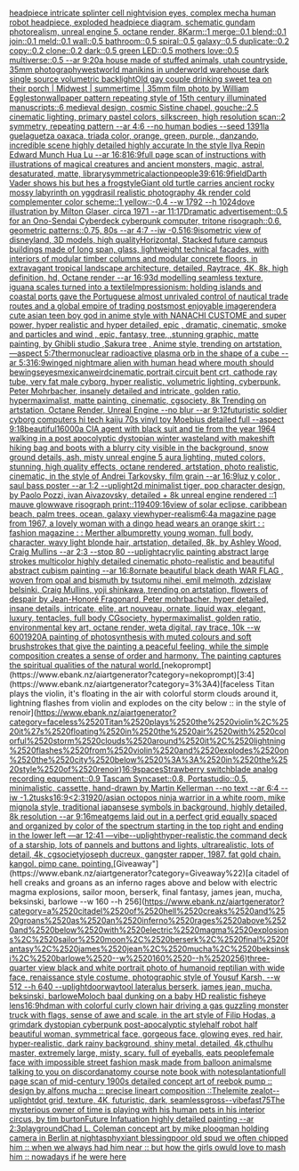 [headpiece intricate splinter cell nightvision eyes, complex mecha human robot headpiece, exploded headpiece diagram, schematic gundam photorealism, unreal engine 5, octane render, 8K](https://www.ebank.nz/aiartgenerator?category=headpiece%2520intricate%2520splinter%2520cell%2520nightvision%2520eyes%2C%2520complex%2520mecha%2520human%2520robot%2520headpiece%2C%2520exploded%2520headpiece%2520diagram%2C%2520schematic%2520gundam%2520photorealism%2C%2520unreal%2520engine%25205%2C%2520octane%2520render%2C%25208K)[arm::1 merge::0.1 blend::0.1 join::0.1 meld::0.1 wall::0.5 bathroom::0.5 spiral::0.5 galaxy::0.5 duplicate::0.2 copy::0.2 clone::0.2 dark::0.5 green LED::0.5 mothers love::0.5 multiverse::0.5 --ar 9:20](https://www.ebank.nz/aiartgenerator?category=arm%3A%3A1%2520merge%3A%3A0.1%2520blend%3A%3A0.1%2520join%3A%3A0.1%2520meld%3A%3A0.1%2520wall%3A%3A0.5%2520bathroom%3A%3A0.5%2520spiral%3A%3A0.5%2520galaxy%3A%3A0.5%2520duplicate%3A%3A0.2%2520copy%3A%3A0.2%2520clone%3A%3A0.2%2520dark%3A%3A0.5%2520green%2520LED%3A%3A0.5%2520mothers%2520love%3A%3A0.5%2520multiverse%3A%3A0.5%2520--ar%25209%3A20)[a house made of stuffed animals, utah countryside, 35mm photography](https://www.ebank.nz/aiartgenerator?category=a%2520house%2520made%2520of%2520stuffed%2520animals%2C%2520utah%2520countryside%2C%252035mm%2520photography)[westworld manikins in underworld warehouse dark single source volumetric backlight](https://www.ebank.nz/aiartgenerator?category=westworld%2520manikins%2520in%2520underworld%2520warehouse%2520dark%2520single%2520source%2520volumetric%2520backlight)[Old gay couple drinking sweet tea on their porch | Midwest | summertime | 35mm film photo by William Eggleston](https://www.ebank.nz/aiartgenerator?category=Old%2520gay%2520couple%2520drinking%2520sweet%2520tea%2520on%2520their%2520porch%2520%7C%2520Midwest%2520%7C%2520summertime%2520%7C%252035mm%2520film%2520photo%2520by%2520William%2520Eggleston)[wallpaper pattern repeating style of 15th century illuminated manuscripts::6 medieval design, cosmic Sistine chapel, gouche::2.5 cinematic lighting, primary pastel colors, silkscreen, high resolution scan::2 symmetry, repeating pattern --ar 4:6 --no human bodies --seed 1391](https://www.ebank.nz/aiartgenerator?category=wallpaper%2520pattern%2520repeating%2520style%2520of%252015th%2520century%2520illuminated%2520manuscripts%3A%3A6%2520medieval%2520design%2C%2520cosmic%2520Sistine%2520chapel%2C%2520gouche%3A%3A2.5%2520cinematic%2520lighting%2C%2520primary%2520pastel%2520colors%2C%2520silkscreen%2C%2520high%2520resolution%2520scan%3A%3A2%2520symmetry%2C%2520repeating%2520pattern%2520--ar%25204%3A6%2520--no%2520human%2520bodies%2520--seed%25201391)[la guelaguetza oaxaca, triada color, orange, green, purple,, danzando, incredible scene highly detailed highly accurate In the style Ilya Repin Edward Munch Hua Lu --ar 16:8](https://www.ebank.nz/aiartgenerator?category=la%2520guelaguetza%2520oaxaca%2C%2520triada%2520color%2C%2520orange%2C%2520green%2C%2520purple%2C%2C%2520danzando%2C%2520incredible%2520scene%2520highly%2520detailed%2520highly%2520accurate%2520In%2520the%2520style%2520Ilya%2520Repin%2520Edward%2520Munch%2520Hua%2520Lu%2520--ar%252016%3A8)[16:9](https://www.ebank.nz/aiartgenerator?category=16%3A9)[full page scan of instructions with illustrations of magical creatures and ancient monsters, magic, astral, desaturated, matte, library](https://www.ebank.nz/aiartgenerator?category=full%2520page%2520scan%2520of%2520instructions%2520with%2520illustrations%2520of%2520magical%2520creatures%2520and%2520ancient%2520monsters%2C%2520magic%2C%2520astral%2C%2520desaturated%2C%2520matte%2C%2520library)[symmetrical](https://www.ebank.nz/aiartgenerator?category=symmetrical)[action](https://www.ebank.nz/aiartgenerator?category=action)[people](https://www.ebank.nz/aiartgenerator?category=people)[39:6](https://www.ebank.nz/aiartgenerator?category=39%3A6)[16:9](https://www.ebank.nz/aiartgenerator?category=16%3A9)[field](https://www.ebank.nz/aiartgenerator?category=field)[Darth Vader shows his but hes a frog](https://www.ebank.nz/aiartgenerator?category=Darth%2520Vader%2520shows%2520his%2520but%2520hes%2520a%2520frog)[style](https://www.ebank.nz/aiartgenerator?category=style)[Giant old turtle carries ancient rocky mossy labyrinth on yggdrasil realistic photography 4k render cold complementer color scheme::1 yellow::-0.4  --w 1792 --h 1024](https://www.ebank.nz/aiartgenerator?category=Giant%2520old%2520turtle%2520carries%2520ancient%2520rocky%2520mossy%2520labyrinth%2520on%2520yggdrasil%2520realistic%2520photography%25204k%2520render%2520cold%2520complementer%2520color%2520scheme%3A%3A1%2520yellow%3A%3A-0.4%2520%2520--w%25201792%2520--h%25201024)[dove illustration by Milton Glaser, circa 1971  --ar 11:17](https://www.ebank.nz/aiartgenerator?category=dove%2520illustration%2520by%2520Milton%2520Glaser%2C%2520circa%25201971%2520%2520--ar%252011%3A17)[Dramatic advertisement::0.5 for an Ono-Sendai Cyberdeck cyberpunk computer, tritone risograph::0.6, geometric patterns::0.75, 80s --ar 4:7 --iw -0.5](https://www.ebank.nz/aiartgenerator?category=Dramatic%2520advertisement%3A%3A0.5%2520for%2520an%2520Ono-Sendai%2520Cyberdeck%2520cyberpunk%2520computer%2C%2520tritone%2520risograph%3A%3A0.6%2C%2520geometric%2520patterns%3A%3A0.75%2C%252080s%2520--ar%25204%3A7%2520--iw%2520-0.5)[16:9](https://www.ebank.nz/aiartgenerator?category=16%3A9)[isometric view of disneyland, 3D models, high quality](https://www.ebank.nz/aiartgenerator?category=isometric%2520view%2520of%2520disneyland%2C%25203D%2520models%2C%2520high%2520quality)[Horizontal, Stacked future campus buildings made of long span, glass, lightweight technical facades, with interiors of modular timber columns and modular concrete floors, in extravagant tropical landscape architecture, detailed, Raytrace, 4K, 8k, high definition, hd, Octane render --ar 16:9](https://www.ebank.nz/aiartgenerator?category=Horizontal%2C%2520Stacked%2520future%2520campus%2520buildings%2520made%2520of%2520long%2520span%2C%2520glass%2C%2520lightweight%2520technical%2520facades%2C%2520with%2520interiors%2520of%2520modular%2520timber%2520columns%2520and%2520modular%2520concrete%2520floors%2C%2520in%2520extravagant%2520tropical%2520landscape%2520architecture%2C%2520detailed%2C%2520Raytrace%2C%25204K%2C%25208k%2C%2520high%2520definition%2C%2520hd%2C%2520Octane%2520render%2520--ar%252016%3A9)[3d modelling seamless texture, iguana scales turned into a textile](https://www.ebank.nz/aiartgenerator?category=3d%2520modelling%2520seamless%2520texture%2C%2520iguana%2520scales%2520turned%2520into%2520a%2520textile)[Impressionism: holding islands and coastal ports gave the Portuguese almost unrivaled control of nautical trade routes and a global empire of trading posts](https://www.ebank.nz/aiartgenerator?category=Impressionism%3A%2520holding%2520islands%2520and%2520coastal%2520ports%2520gave%2520the%2520Portuguese%2520almost%2520unrivaled%2520control%2520of%2520nautical%2520trade%2520routes%2520and%2520a%2520global%2520empire%2520of%2520trading%2520posts)[most enjoyable image](https://www.ebank.nz/aiartgenerator?category=most%2520enjoyable%2520image)[render](https://www.ebank.nz/aiartgenerator?category=render)[a cute asian teen boy god in anime style with NANACHI CUSTOME and super power, hyper realistic and hyper detailed, epic , dramatic, cinematic, smoke and particles and wind , epic, fantasy, tree, ,stunning graphic, matte painting, by Ghibli studio ,Sakura tree  , Anime style, trending on artstation, —aspect 5:7](https://www.ebank.nz/aiartgenerator?category=a%2520cute%2520asian%2520teen%2520boy%2520god%2520in%2520anime%2520style%2520with%2520NANACHI%2520CUSTOME%2520and%2520super%2520power%2C%2520hyper%2520realistic%2520and%2520hyper%2520detailed%2C%2520epic%2520%2C%2520dramatic%2C%2520cinematic%2C%2520smoke%2520and%2520particles%2520and%2520wind%2520%2C%2520epic%2C%2520fantasy%2C%2520tree%2C%2520%2Cstunning%2520graphic%2C%2520matte%2520painting%2C%2520by%2520Ghibli%2520studio%2520%2CSakura%2520tree%2520%2520%2C%2520Anime%2520style%2C%2520trending%2520on%2520artstation%2C%2520%E2%80%94aspect%25205%3A7)[thermonuclear radioactive plasma orb in the shape of a cube --ar 5:3](https://www.ebank.nz/aiartgenerator?category=thermonuclear%2520radioactive%2520plasma%2520orb%2520in%2520the%2520shape%2520of%2520a%2520cube%2520--ar%25205%3A3)[16:9](https://www.ebank.nz/aiartgenerator?category=16%3A9)[winged nightmare alien with human head where mouth should be](https://www.ebank.nz/aiartgenerator?category=winged%2520nightmare%2520alien%2520with%2520human%2520head%2520where%2520mouth%2520should%2520be)[wings](https://www.ebank.nz/aiartgenerator?category=wings)[eyes](https://www.ebank.nz/aiartgenerator?category=eyes)[mexican](https://www.ebank.nz/aiartgenerator?category=mexican)[weird](https://www.ebank.nz/aiartgenerator?category=weird)[cinematic,](https://www.ebank.nz/aiartgenerator?category=cinematic%2C)[portrait,circuit bent crt, cathode ray tube, very fat male cyborg, hyper realistic, volumetric lighting, cyberpunk, Peter Mohrbacher, insanely detailed and intricate, golden ratio, hypermaximalist, matte painting, cinematic, cgsociety, 8k Trending on artstation, Octane Render, Unreal Engine --no blur --ar 9:12](https://www.ebank.nz/aiartgenerator?category=portrait%2Ccircuit%2520bent%2520crt%2C%2520cathode%2520ray%2520tube%2C%2520very%2520fat%2520male%2520cyborg%2C%2520hyper%2520realistic%2C%2520volumetric%2520lighting%2C%2520cyberpunk%2C%2520Peter%2520Mohrbacher%2C%2520insanely%2520detailed%2520and%2520intricate%2C%2520golden%2520ratio%2C%2520hypermaximalist%2C%2520matte%2520painting%2C%2520cinematic%2C%2520cgsociety%2C%25208k%2520Trending%2520on%2520artstation%2C%2520Octane%2520Render%2C%2520Unreal%2520Engine%2520--no%2520blur%2520--ar%25209%3A12)[futuristic soldier cyborg computers hi tech kaiju 70s vinyl toy Moebius detailed full --aspect 9:18](https://www.ebank.nz/aiartgenerator?category=futuristic%2520soldier%2520cyborg%2520computers%2520hi%2520tech%2520kaiju%252070s%2520vinyl%2520toy%2520Moebius%2520detailed%2520full%2520--aspect%25209%3A18)[beautiful](https://www.ebank.nz/aiartgenerator?category=beautiful)[16000](https://www.ebank.nz/aiartgenerator?category=16000)[a CIA agent with black suit and tie from the year 1964 walking in a post apocolyptic dystopian winter wasteland with makeshift hiking bag and boots with a blurry city visible in the background, snow ground details, ash, misty unreal engine 5 aura lighting, muted colors, stunning, high quality effects, octane rendered, artstation, photo realistic, cinematic, in the style of Andrei Tarkovsky, film grain --ar 16:9](https://www.ebank.nz/aiartgenerator?category=a%2520CIA%2520agent%2520with%2520black%2520suit%2520and%2520tie%2520from%2520the%2520year%25201964%2520walking%2520in%2520a%2520post%2520apocolyptic%2520dystopian%2520winter%2520wasteland%2520with%2520makeshift%2520hiking%2520bag%2520and%2520boots%2520with%2520a%2520blurry%2520city%2520visible%2520in%2520the%2520background%2C%2520snow%2520ground%2520details%2C%2520ash%2C%2520misty%2520unreal%2520engine%25205%2520aura%2520lighting%2C%2520muted%2520colors%2C%2520stunning%2C%2520high%2520quality%2520effects%2C%2520octane%2520rendered%2C%2520artstation%2C%2520photo%2520realistic%2C%2520cinematic%2C%2520in%2520the%2520style%2520of%2520Andrei%2520Tarkovsky%2C%2520film%2520grain%2520--ar%252016%3A9)[luz y color , saul bass poster --ar 1:2 --uplight](https://www.ebank.nz/aiartgenerator?category=luz%2520y%2520color%2520%2C%2520saul%2520bass%2520poster%2520--ar%25201%3A2%2520--uplight)[2d minimalist tiger, pop character design, by Paolo Pozzi, ivan Aivazovsky, detailed + 8k unreal engine rendered ::1 mauve glowwave risograph print::1](https://www.ebank.nz/aiartgenerator?category=2d%2520minimalist%2520tiger%2C%2520pop%2520character%2520design%2C%2520by%2520Paolo%2520Pozzi%2C%2520ivan%2520Aivazovsky%2C%2520detailed%2520%2B%25208k%2520unreal%2520engine%2520rendered%2520%3A%3A1%2520mauve%2520glowwave%2520risograph%2520print%3A%3A1)[1940](https://www.ebank.nz/aiartgenerator?category=1940)[9:16](https://www.ebank.nz/aiartgenerator?category=9%3A16)[view of solar eclipse, caribbean beach, palm trees, ocean, galaxy view](https://www.ebank.nz/aiartgenerator?category=view%2520of%2520solar%2520eclipse%2C%2520caribbean%2520beach%2C%2520palm%2520trees%2C%2520ocean%2C%2520galaxy%2520view)[hyper-realism](https://www.ebank.nz/aiartgenerator?category=hyper-realism)[6:4](https://www.ebank.nz/aiartgenerator?category=6%3A4)[a magazine page from 1967, a lovely woman with a dingo head wears an orange skirt : : fashion magazine : : Merther album](https://www.ebank.nz/aiartgenerator?category=a%2520magazine%2520page%2520from%25201967%2C%2520a%2520lovely%2520woman%2520with%2520a%2520dingo%2520head%2520wears%2520an%2520orange%2520skirt%2520%3A%2520%3A%2520fashion%2520magazine%2520%3A%2520%3A%2520Merther%2520album)[pretty young woman, full body, character, wavy light blonde hair, artstation, detailed, 8k, by Ashley Wood, Craig Mullins --ar 2:3 --stop 80 --uplight](https://www.ebank.nz/aiartgenerator?category=pretty%2520young%2520woman%2C%2520full%2520body%2C%2520character%2C%2520wavy%2520light%2520blonde%2520hair%2C%2520artstation%2C%2520detailed%2C%25208k%2C%2520by%2520Ashley%2520Wood%2C%2520Craig%2520Mullins%2520--ar%25202%3A3%2520--stop%252080%2520--uplight)[acrylic painting abstract large strokes multicolor highly detailed cinematic photo-realistic and beautiful abstract cubism painting --ar 16:8](https://www.ebank.nz/aiartgenerator?category=acrylic%2520painting%2520abstract%2520large%2520strokes%2520multicolor%2520highly%2520detailed%2520cinematic%2520photo-realistic%2520and%2520beautiful%2520abstract%2520cubism%2520painting%2520--ar%252016%3A8)[ornate beautiful black death WAR FLAG , woven from opal and bismuth by tsutomu nihei, emil melmoth, zdzislaw belsinki, Craig Mullins, yoji shinkawa, trending on artstation, flowers of despair by Jean-Honoré Fragonard, Peter mohrbacher, hyper detailed, insane details, intricate, elite, art nouveau, ornate, liquid wax, elegant, luxury, tentacles, full body CGsociety, hypermaximalist, golden ratio, environmental key art, octane render, weta digital, ray trace, 10k --w 600](https://www.ebank.nz/aiartgenerator?category=ornate%2520beautiful%2520black%2520death%2520WAR%2520FLAG%2520%2C%2520woven%2520from%2520opal%2520and%2520bismuth%2520by%2520tsutomu%2520nihei%2C%2520emil%2520melmoth%2C%2520zdzislaw%2520belsinki%2C%2520Craig%2520Mullins%2C%2520yoji%2520shinkawa%2C%2520trending%2520on%2520artstation%2C%2520flowers%2520of%2520despair%2520by%2520Jean-Honor%C3%A9%2520Fragonard%2C%2520Peter%2520mohrbacher%2C%2520hyper%2520detailed%2C%2520insane%2520details%2C%2520intricate%2C%2520elite%2C%2520art%2520nouveau%2C%2520ornate%2C%2520liquid%2520wax%2C%2520elegant%2C%2520luxury%2C%2520tentacles%2C%2520full%2520body%2520CGsociety%2C%2520hypermaximalist%2C%2520golden%2520ratio%2C%2520environmental%2520key%2520art%2C%2520octane%2520render%2C%2520weta%2520digital%2C%2520ray%2520trace%2C%252010k%2520--w%2520600)[1920](https://www.ebank.nz/aiartgenerator?category=1920)[A painting of photosynthesis with muted colours and soft brushstrokes that give the painting a peaceful feeling, while the simple composition creates a sense of order and harmony. The painting captures the spiritual qualities of the natural world.](https://www.ebank.nz/aiartgenerator?category=A%2520painting%2520of%2520photosynthesis%2520with%2520muted%2520colours%2520and%2520soft%2520brushstrokes%2520that%2520give%2520the%2520painting%2520a%2520peaceful%2520feeling%2C%2520while%2520the%2520simple%2520composition%2520creates%2520a%2520sense%2520of%2520order%2520and%2520harmony.%2520The%2520painting%2520captures%2520the%2520spiritual%2520qualities%2520of%2520the%2520natural%2520world.)[nekoprompt](https://www.ebank.nz/aiartgenerator?category=nekoprompt)[3:4](https://www.ebank.nz/aiartgenerator?category=3%3A4)[faceless Titan plays the violin, it's floating in the air with colorful storm clouds around it, lightning flashes from violin and explodes on the city below :: in the style of renoir](https://www.ebank.nz/aiartgenerator?category=faceless%2520Titan%2520plays%2520the%2520violin%2C%2520it%27s%2520floating%2520in%2520the%2520air%2520with%2520colorful%2520storm%2520clouds%2520around%2520it%2C%2520lightning%2520flashes%2520from%2520violin%2520and%2520explodes%2520on%2520the%2520city%2520below%2520%3A%3A%2520in%2520the%2520style%2520of%2520renoir)[16:9](https://www.ebank.nz/aiartgenerator?category=16%3A9)[spaces](https://www.ebank.nz/aiartgenerator?category=spaces)[Strawberry switchblade analog recording equpment::0.9 Tascam Syncaset::0.8, Portastudio::0.5, minimalistic, cassette, hand-drawn by Martin Kellerman --no text --ar 6:4 --iw -1.2](https://www.ebank.nz/aiartgenerator?category=Strawberry%2520switchblade%2520analog%2520recording%2520equpment%3A%3A0.9%2520Tascam%2520Syncaset%3A%3A0.8%2C%2520Portastudio%3A%3A0.5%2C%2520minimalistic%2C%2520cassette%2C%2520hand-drawn%2520by%2520Martin%2520Kellerman%2520--no%2520text%2520--ar%25206%3A4%2520--iw%2520-1.2)[tusks](https://www.ebank.nz/aiartgenerator?category=tusks)[16:9](https://www.ebank.nz/aiartgenerator?category=16%3A9)[<2:3](https://www.ebank.nz/aiartgenerator?category=%3C2%3A3)[1920](https://www.ebank.nz/aiartgenerator?category=1920)[/asian octopos ninja warrior in a white room,  mike mignola style,  traditional japansese symbols in background, highly detailed, 8k resolution --ar 9:16](https://www.ebank.nz/aiartgenerator?category=/asian%2520octopos%2520ninja%2520warrior%2520in%2520a%2520white%2520room%2C%2520%2520mike%2520mignola%2520style%2C%2520%2520traditional%2520japansese%2520symbols%2520in%2520background%2C%2520highly%2520detailed%2C%25208k%2520resolution%2520--ar%25209%3A16)[meat](https://www.ebank.nz/aiartgenerator?category=meat)[gems laid out in a perfect grid equally spaced and organized by color of the spectrum starting in the top right and ending in the lower left —ar 12:41 —vibe](https://www.ebank.nz/aiartgenerator?category=gems%2520laid%2520out%2520in%2520a%2520perfect%2520grid%2520equally%2520spaced%2520and%2520organized%2520by%2520color%2520of%2520the%2520spectrum%2520starting%2520in%2520the%2520top%2520right%2520and%2520ending%2520in%2520the%2520lower%2520left%2520%E2%80%94ar%252012%3A41%2520%E2%80%94vibe)[--uplight](https://www.ebank.nz/aiartgenerator?category=--uplight)[hyper-realistic,](https://www.ebank.nz/aiartgenerator?category=hyper-realistic%2C)[the command deck of a starship, lots of pannels and buttons and lights, ultrarealistic, lots of detail, 4k, cgsociety](https://www.ebank.nz/aiartgenerator?category=the%2520command%2520deck%2520of%2520a%2520starship%2C%2520lots%2520of%2520pannels%2520and%2520buttons%2520and%2520lights%2C%2520ultrarealistic%2C%2520lots%2520of%2520detail%2C%25204k%2C%2520cgsociety)[joseph ducreux, gangster rapper, 1987. fat gold chain. kangol. pimp cane. pointing.](https://www.ebank.nz/aiartgenerator?category=joseph%2520ducreux%2C%2520gangster%2520rapper%2C%25201987.%2520fat%2520gold%2520chain.%2520kangol.%2520pimp%2520cane.%2520pointing.)[Giveaway"](https://www.ebank.nz/aiartgenerator?category=Giveaway%22)[a citadel of hell creaks and groans as an inferno rages above and below with electric magma explosions, sailor moon, berserk, final fantasy, james jean, mucha, beksinski, barlowe --w 160 --h 256](https://www.ebank.nz/aiartgenerator?category=a%2520citadel%2520of%2520hell%2520creaks%2520and%2520groans%2520as%2520an%2520inferno%2520rages%2520above%2520and%2520below%2520with%2520electric%2520magma%2520explosions%2C%2520sailor%2520moon%2C%2520berserk%2C%2520final%2520fantasy%2C%2520james%2520jean%2C%2520mucha%2C%2520beksinski%2C%2520barlowe%2520--w%2520160%2520--h%2520256)[three-quarter view black and white portrait photo of humanoid reptilian with wide face, renaissance style costume, photographic style of Yousuf Karsh, --w 512 --h 640 --uplight](https://www.ebank.nz/aiartgenerator?category=three-quarter%2520view%2520black%2520and%2520white%2520portrait%2520photo%2520of%2520humanoid%2520reptilian%2520with%2520wide%2520face%2C%2520renaissance%2520style%2520costume%2C%2520photographic%2520style%2520of%2520Yousuf%2520Karsh%2C%2520--w%2520512%2520--h%2520640%2520--uplight)[doorway](https://www.ebank.nz/aiartgenerator?category=doorway)[tool lateralus berserk, james jean, mucha, beksinski, barlowe](https://www.ebank.nz/aiartgenerator?category=tool%2520lateralus%2520berserk%2C%2520james%2520jean%2C%2520mucha%2C%2520beksinski%2C%2520barlowe)[Moloch baal dunking on a baby HD realistic fisheye lens](https://www.ebank.nz/aiartgenerator?category=Moloch%2520baal%2520dunking%2520on%2520a%2520baby%2520HD%2520realistic%2520fisheye%2520lens)[16:9](https://www.ebank.nz/aiartgenerator?category=16%3A9)[hd](https://www.ebank.nz/aiartgenerator?category=hd)[man with colorful curly clown hair driving a gas guzzling monster truck with flags, sense of awe and scale, in the art style of Filip Hodas, a grimdark dystopian cyberpunk post-apocalyptic style](https://www.ebank.nz/aiartgenerator?category=man%2520with%2520colorful%2520curly%2520clown%2520hair%2520driving%2520a%2520gas%2520guzzling%2520monster%2520truck%2520with%2520flags%2C%2520sense%2520of%2520awe%2520and%2520scale%2C%2520in%2520the%2520art%2520style%2520of%2520Filip%2520Hodas%2C%2520a%2520grimdark%2520dystopian%2520cyberpunk%2520post-apocalyptic%2520style)[half robot half beautiful woman, symmetrical face, gorgeous face, glowing eyes, red hair,  hyper-realistic,  dark rainy background,  shiny metal, detailed, 4k,](https://www.ebank.nz/aiartgenerator?category=half%2520robot%2520half%2520beautiful%2520woman%2C%2520symmetrical%2520face%2C%2520gorgeous%2520face%2C%2520glowing%2520eyes%2C%2520red%2520hair%2C%2520%2520hyper-realistic%2C%2520%2520dark%2520rainy%2520background%2C%2520%2520shiny%2520metal%2C%2520detailed%2C%25204k%2C)[cthulhu master, extremely large, misty, scary. full of eyeballs, eats people](https://www.ebank.nz/aiartgenerator?category=cthulhu%2520master%2C%2520extremely%2520large%2C%2520misty%2C%2520scary.%2520full%2520of%2520eyeballs%2C%2520eats%2520people)[female face with impossible street fashion mask made from balloon animals](https://www.ebank.nz/aiartgenerator?category=female%2520face%2520with%2520impossible%2520street%2520fashion%2520mask%2520made%2520from%2520balloon%2520animals)[me talking to you on discord](https://www.ebank.nz/aiartgenerator?category=me%2520talking%2520to%2520you%2520on%2520discord)[anatomy course note book with notes](https://www.ebank.nz/aiartgenerator?category=anatomy%2520course%2520note%2520book%2520with%2520notes)[plantation](https://www.ebank.nz/aiartgenerator?category=plantation)[full page scan of mid-century 1900s detailed concept art of reebok pump :: design by alfons mucha :: precise lineart composition ::](https://www.ebank.nz/aiartgenerator?category=full%2520page%2520scan%2520of%2520mid-century%25201900s%2520detailed%2520concept%2520art%2520of%2520reebok%2520pump%2520%3A%3A%2520design%2520by%2520alfons%2520mucha%2520%3A%3A%2520precise%2520lineart%2520composition%2520%3A%3A)[Thelemite zealot](https://www.ebank.nz/aiartgenerator?category=Thelemite%2520zealot)[--uplight](https://www.ebank.nz/aiartgenerator?category=--uplight)[dot grid, texture, 4K, futuristic, dark, seamless](https://www.ebank.nz/aiartgenerator?category=dot%2520grid%2C%2520texture%2C%25204K%2C%2520futuristic%2C%2520dark%2C%2520seamless)[gross](https://www.ebank.nz/aiartgenerator?category=gross)[--vibefast](https://www.ebank.nz/aiartgenerator?category=--vibefast)[75](https://www.ebank.nz/aiartgenerator?category=75)[The mysterious owner of time is playing with his human pets in his interior circus, by tim burton](https://www.ebank.nz/aiartgenerator?category=The%2520mysterious%2520owner%2520of%2520time%2520is%2520playing%2520with%2520his%2520human%2520pets%2520in%2520his%2520interior%2520circus%2C%2520by%2520tim%2520burton)[Future Infatuation highly detailed painting --ar 2:3](https://www.ebank.nz/aiartgenerator?category=Future%2520Infatuation%2520highly%2520detailed%2520painting%2520--ar%25202%3A3)[playground](https://www.ebank.nz/aiartgenerator?category=playground)[Chad L. Coleman concept art by mike ploog](https://www.ebank.nz/aiartgenerator?category=Chad%2520L.%2520Coleman%2520concept%2520art%2520by%2520mike%2520ploog)[man holding camera in Berlin at night](https://www.ebank.nz/aiartgenerator?category=man%2520holding%2520camera%2520in%2520Berlin%2520at%2520night)[asphyxiant blessing](https://www.ebank.nz/aiartgenerator?category=asphyxiant%2520blessing)[poor old spud we often chipped him :: when we always had him near :: but how the girls owuld love to mash him :: nowadays if he were here](https://www.ebank.nz/aiartgenerator?category=poor%2520old%2520spud%2520we%2520often%2520chipped%2520him%2520%3A%3A%2520when%2520we%2520always%2520had%2520him%2520near%2520%3A%3A%2520but%2520how%2520the%2520girls%2520owuld%2520love%2520to%2520mash%2520him%2520%3A%3A%2520nowadays%2520if%2520he%2520were%2520here)